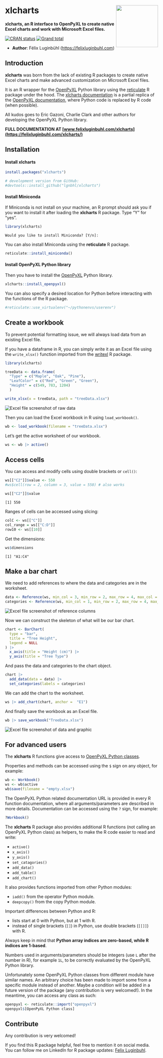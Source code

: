 # xlcharts <img src="man/figures/logo.png" align="right" width="138" />

**xlcharts, an R interface to OpenPyXL to create native Excel charts and work with Microsoft Excel files.**

<!-- badges: start -->
[![CRAN
status](https://www.r-pkg.org/badges/version/xlcharts)](https://CRAN.R-project.org/package=xlcharts)
[![Grand
total](https://cranlogs.r-pkg.org/badges/grand-total/xlcharts)](https://cran.r-project.org/package=xlcharts)
<!-- badges: end -->

- **Author**: Félix Luginbühl (<https://felixluginbuhl.com>)

## Introduction

**xlcharts** was born from the lack of existing R packages to create native Excel
charts and make advanced customization on Microsoft Excel files.

It is an R wrapper for the
<a href="https://openpyxl.readthedocs.io" target="_blank">OpenPyXL</a> Python library using the
<a href="https://rstudio.github.io/reticulate/" target="_blank">reticulate</a>
R package under the hood. The [xlcharts documentation](https://felixluginbuhl.com/xlcharts/) is a
partial replica of the
<a href="https://openpyxl.readthedocs.io" target="_blank">OpenPyXL documentation</a>, where Python code is replaced by R code (when
possible).

All kudos goes to Eric Gazoni, Charlie Clark and other authors for developing the OpenPyXL Python library.

**FULL DOCUMENTATION AT [www.felixluginbuhl.com/xlcharts](https://felixluginbuhl.com/xlcharts/)**

## Installation

#### Install xlcharts 

``` r
install.packages("xlcharts")

# development version from GitHub:
#devtools::install_github("lgnbhl/xlcharts")
```

#### Install Miniconda

If Miniconda is not install on your machine, an R prompt should ask you
if you want to install it after loading the **xlcharts** R package. Type
“Y” for “yes”.

``` r
library(xlcharts)
```

    Would you like to install Miniconda? [Y/n]:

You can also install Miniconda using the **reticulate** R package.

``` r
reticulate::install_miniconda()
```

#### Install OpenPyXL Python library

Then you have to install the [OpenPyXL](https://openpyxl.readthedocs.io)
Python library.

``` r
xlcharts::install_openpyxl()
```

You can also specify a desired location for Python before interacting
with the functions of the R package.

``` r
#reticulate::use_virtualenv("~/pythonenvs/userenv")
```


## Create a workbook

To prevent potential formatting issue, we will always load data from an existing Excel file.

If you have a dataframe in R, you can simply write it as an Excel file
using the `write_xlsx()` function imported from the
[writexl](https://docs.ropensci.org/writexl/) R package.

``` r
library(xlcharts)

treeData <- data.frame(
  "Type" = c("Maple", "Oak", "Pine"), 
  "LeafColor" = c("Red", "Green", "Green"), 
  "Height" = c(549, 783, 1204)
  )

write_xlsx(x = treeData, path = "treeData.xlsx")
```

<img src="man/figures/treedata-raw.png" alt="Excel file screenshot of raw data"/>

Then you can load the Excel workbook in R using `load_workbook()`.

``` r
wb <- load_workbook(filename = "treeData.xlsx")
```

Let’s get the active worksheet of our workbook.

``` r
ws <- wb |> active()
```

## Access cells

You can access and modify cells using double brackets or `cell()`:

``` r
ws[["C2"]]$value <- 550
#ws$cell(row = 2, column = 3, value = 550) # also works

ws[["C2"]]$value
```

    [1] 550

Ranges of cells can be accessed using slicing:

``` r
colC <- ws[["C"]]
col_range = ws[["C:D"]]
row10 <- ws[[10]]
```

Get the dimensions:

``` r
ws$dimensions
```

    [1] "A1:C4"

## Make a bar chart

We need to add references to where the data and categories are in the
worksheet.

``` r
data <- Reference(ws, min_col = 3, min_row = 2, max_row = 4, max_col = 3)
categories <- Reference(ws, min_col = 1, min_row = 2, max_row = 4, max_col = 1)
```

<img src="man/figures/treedata-references.png" alt="Excel file screenshot of 
reference columns"   />

Now we can construct the skeleton of what will be our bar chart.

``` r
chart <- BarChart(
  type = "bar",
  title = "Tree Height",
  legend = NULL
) |>
  x_axis(title = "Height (cm)") |>
  y_axis(title = "Tree Type")
```

And pass the data and categories to the chart object.

``` r
chart |>
  add_data(data = data) |>
  set_categories(labels = categories)
```

We can add the chart to the worksheet.

``` r
ws |> add_chart(chart, anchor =  "E1")
```

And finally save the workbook as an Excel file.

``` r
wb |> save_workbook("TreeData.xlsx")
```

<img src="man/figures/treedata-bar.png" alt="Excel file screenshot of 
data and graphic"  />

## For advanced users

The **xlcharts** R functions give access to [OpenPyXL Python
classes](https://openpyxl.readthedocs.io/en/stable/api/openpyxl.html).

Properties and methods can be accessed using the `$` sign on any object,
for example:

``` r
wb <- Workbook()
ws <- wb$active
wb$save(filename = "empty.xlsx")
```

The OpenPyXL Python related documentation URL is provided in every R
function documentation, where all arguments/parameters are described in
more details. Documentation can be accessed using the `?` sign, for
example:

``` r
?Workbook()
```

The **xlcharts** R package also provides additional R functions (not calling an OpenPyXL Python class) as helpers, to make the R code easier to read and write:

- `active()`
- `x_axis()`
- `y_axis()`
- `set_catagories()`
- `add_data()`
- `add_table()`
- `add_chart()` 

It also provides functions imported from other Python modules:

- `iadd()` from the operator Python module.
- `deepcopy()` from the copy Python module.

Important differences between Python and R:

- lists start at 0 with Python, but at 1 with R.
- instead of single brackets (`[]`) in Python, use double brackets
  (`[[]]`) with R.

Always keep in mind that **Python array indices are zero-based, while R
indices are 1-based**.

Numbers used in arguments/parameters should be integers (use `L` after
the number in R), for example `1L`, to be correctly evaluated by the
OpenPyXL Python library.

Unfortunately some OpenPyXL Python classes from different module have similar names. An arbitrary choice has been made to import some from a 
specific module instead of another. Maybe a condition will be added in 
a future version of the package (any contribution is very welcomed!). In 
the meantime, you can access any class as such:

``` r
openpyxl <- reticulate::import("openpyxl")
openpyxl$[OpenPyXL Python class]
```

## Contribute

Any contribution is very welcomed!

If you find this R package helpful, feel free to mention it on social
media. You can follow me on LinkedIn for R package updates:
[Felix Luginbuhl](https://www.linkedin.com/in/FelixLuginbuhl).
